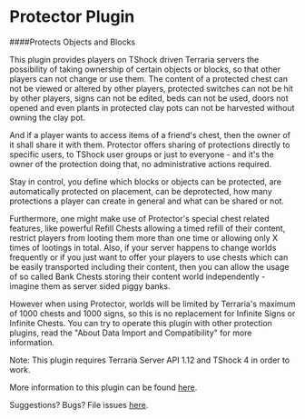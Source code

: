Protector Plugin
================================
 
####Protects Objects and Blocks

This plugin provides players on TShock driven Terraria servers the possibility of taking ownership of certain objects or blocks, so that other players can not change or use them.
The content of a protected chest can not be viewed or altered by other players, protected switches can not be hit by other players, signs can not be edited, beds can not be used, doors not opened and even plants in protected clay pots can not be harvested without owning the clay pot.

And if a player wants to access items of a friend's chest, then the owner of it shall share it with them. Protector offers sharing of protections directly to specific users, to TShock user groups or just to everyone - and it's the owner of the protection doing that, no administrative actions required.

Stay in control, you define which blocks or objects can be protected, are automatically protected on placement, can be deprotected, how many protections a player can create in general and what can be shared or not.

Furthermore, one might make use of Protector's special chest related features, like powerful Refill Chests allowing a timed refill of their content, restrict players from looting them more than one time or allowing only X times of lootings in total. 
Also, if your server happens to change worlds frequently or if you just want to offer your players to use chests which can be easily transported including their content, then you can allow the usage of so called Bank Chests storing their content world independently - imagine them as server sided piggy banks.

However when using Protector, worlds will be limited by Terraria's maximum of 1000 chests and 1000 signs, so this is no replacement for Infinite Signs or Infinite Chests. You can try to operate this plugin with other protection plugins, read the "About Data Import and Compatibility" for more information.

Note: This plugin requires Terraria Server API 1.12 and TShock 4 in order to work.

More information to this plugin can be found [here](tshock/Protector/ReadMe.txt).

Suggestions? Bugs? File issues [here](issues).